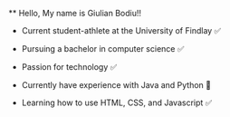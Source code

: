 **
Hello, My name is Giulian Bodiu!!

* Current student-athlete at the University of Findlay ✅ 

* Pursuing a bachelor in computer science ✅

* Passion for technology ✅

* Currently have experience with Java and Python 🐍

* Learning how to use HTML, CSS, and Javascript ✅


